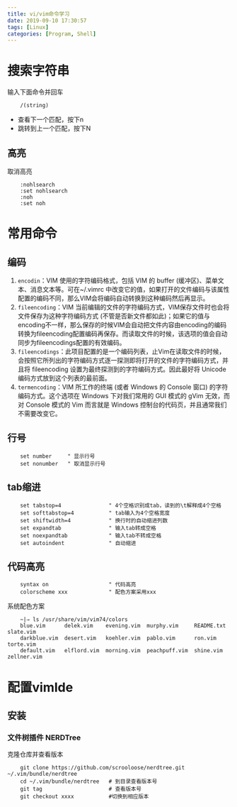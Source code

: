 ```yaml
---
title: vi/vim命令学习
date: 2019-09-10 17:30:57
tags: [Linux]
categories: [Program, Shell]
---
```


# 搜索字符串

输入下面命令并回车

```shell
    /(string)
```

- 查看下一个匹配，按下n
- 跳转到上一个匹配，按下N

## 高亮

取消高亮

```shell
    :nohlsearch
    :set nohlsearch
    :noh
    :set noh
```

# 常用命令

## 编码

1. `encodin`：VIM 使用的字符编码格式，包括 VIM 的 buffer (缓冲区)、菜单文本、消息文本等。可在~/.vimrc 中改变它的值，如果打开的文件编码与该属性配置的编码不同，那么VIM会将编码自动转换到这种编码然后再显示。
2. `fileencoding`：VIM 当前编辑的文件的字符编码方式，VIM保存文件时也会将文件保存为这种字符编码方式 (不管是否新文件都如此)；如果它的值与encoding不一样，那么保存的时候VIM会自动把文件内容由encoding的编码转换为fileencoding配置编码再保存。而读取文件的时候，该选项的值会自动同步为fileencodings配置的有效编码。
3. `fileencodings`：此项目配置的是一个编码列表，止Vim在读取文件的时候，会按照它所列出的字符编码方式逐一探测即将打开的文件的字符编码方式，并且将 fileencoding 设置为最终探测到的字符编码方式。因此最好将 Unicode 编码方式放到这个列表的最前面。
4. `termencoding`：VIM 所工作的终端 (或者 Windows 的 Console 窗口) 的字符编码方式。这个选项在 Windows 下对我们常用的 GUI 模式的 gVim 无效，而对 Console 模式的 Vim 而言就是 Windows 控制台的代码页，并且通常我们不需要改变它。

## 行号

```vim
    set number     " 显示行号
    set nonumber   " 取消显示行号
```

## tab缩进

```vim
    set tabstop=4               " 4个空格识别成tab，读到的\t解释成4个空格
    set softtabstop=4           " tab输入为4个空格宽度
    set shiftwidth=4            " 换行时的自动缩进列数
    set expandtab               " 输入tab转成空格
    set noexpandtab             " 输入tab不转成空格
    set autoindent              " 自动缩进
```

## 代码高亮

```vim
    syntax on                   " 代码高亮
    colorscheme xxx             " 配色方案采用xxx
```

系统配色方案

```shell
    ~|⇒ ls /usr/share/vim/vim74/colors
    blue.vim      delek.vim    evening.vim  murphy.vim     README.txt  slate.vim
    darkblue.vim  desert.vim   koehler.vim  pablo.vim      ron.vim     torte.vim
    default.vim   elflord.vim  morning.vim  peachpuff.vim  shine.vim   zellner.vim

```

# 配置vimIde

## 安装

### 文件树插件 NERDTree

克隆仓库并查看版本

```shell
    git clone https://github.com/scrooloose/nerdtree.git ~/.vim/bundle/nerdtree
    cd ~/.vim/bundle/nerdtree   # 到目录查看版本号
    git tag                     # 查看版本号
    git checkout xxxx           #切换到相应版本
```
